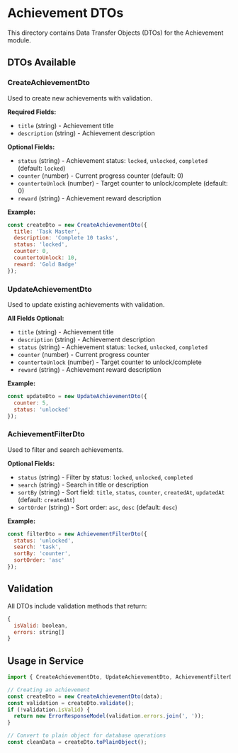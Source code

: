 # Achievement DTOs

This directory contains Data Transfer Objects (DTOs) for the Achievement module.

## DTOs Available

### CreateAchievementDto
Used to create new achievements with validation.

**Required Fields:**
- `title` (string) - Achievement title
- `description` (string) - Achievement description

**Optional Fields:**
- `status` (string) - Achievement status: `locked`, `unlocked`, `completed` (default: `locked`)
- `counter` (number) - Current progress counter (default: 0)
- `countertoUnlock` (number) - Target counter to unlock/complete (default: 0)
- `reward` (string) - Achievement reward description

**Example:**
```javascript
const createDto = new CreateAchievementDto({
  title: 'Task Master',
  description: 'Complete 10 tasks',
  status: 'locked',
  counter: 0,
  countertoUnlock: 10,
  reward: 'Gold Badge'
});
```

### UpdateAchievementDto
Used to update existing achievements with validation.

**All Fields Optional:**
- `title` (string) - Achievement title
- `description` (string) - Achievement description
- `status` (string) - Achievement status: `locked`, `unlocked`, `completed`
- `counter` (number) - Current progress counter
- `countertoUnlock` (number) - Target counter to unlock/complete
- `reward` (string) - Achievement reward description

**Example:**
```javascript
const updateDto = new UpdateAchievementDto({
  counter: 5,
  status: 'unlocked'
});
```

### AchievementFilterDto
Used to filter and search achievements.

**Optional Fields:**
- `status` (string) - Filter by status: `locked`, `unlocked`, `completed`
- `search` (string) - Search in title or description
- `sortBy` (string) - Sort field: `title`, `status`, `counter`, `createdAt`, `updatedAt` (default: `createdAt`)
- `sortOrder` (string) - Sort order: `asc`, `desc` (default: `desc`)

**Example:**
```javascript
const filterDto = new AchievementFilterDto({
  status: 'unlocked',
  search: 'task',
  sortBy: 'counter',
  sortOrder: 'asc'
});
```

## Validation

All DTOs include validation methods that return:
```javascript
{
  isValid: boolean,
  errors: string[]
}
```

## Usage in Service

```javascript
import { CreateAchievementDto, UpdateAchievementDto, AchievementFilterDto } from '../models/dtos/achievements/index.js';

// Creating an achievement
const createDto = new CreateAchievementDto(data);
const validation = createDto.validate();
if (!validation.isValid) {
  return new ErrorResponseModel(validation.errors.join(', '));
}

// Convert to plain object for database operations
const cleanData = createDto.toPlainObject();
```

